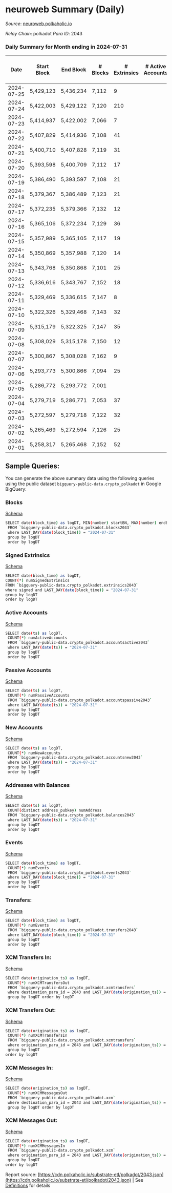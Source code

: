 # neuroweb Summary (Daily)

_Source_: [neuroweb.polkaholic.io](https://neuroweb.polkaholic.io)

*Relay Chain*: polkadot
*Para ID*: 2043



### Daily Summary for Month ending in 2024-07-31


| Date    | Start Block | End Block | # Blocks | # Extrinsics | # Active Accounts | # Passive Accounts | # New Accounts | # Addresses | # Events  | # Transfers ($USD) | # XCM Transfers In ($USD) | # XCM Transfers Out ($USD) | # XCM In | # XCM Out | Issues |
|---------|-------------|-----------|----------|--------------|-------------------|--------------------|----------------|-------------|-----------|--------------------|---------------------------|----------------------------|----------|-----------|--------|
| 2024-07-25 | 5,429,123 | 5,436,234 | 7,112 | 9 |  |  |  | 4,767 | 1,520,184 | 55,730  |   |   |  |  |  |
| 2024-07-24 | 5,422,003 | 5,429,122 | 7,120 | 210 |  |  |  | 4,768 | 1,426,702 | 41,572  |   |   |  |  |  |
| 2024-07-23 | 5,414,937 | 5,422,002 | 7,066 | 7 |  |  |  | 4,667 | 1,540,380 | 48,485  |   |   |  |  |  |
| 2024-07-22 | 5,407,829 | 5,414,936 | 7,108 | 41 |  |  |  | 4,666 | 1,396,670 | 44,893  |   |   |  |  |  |
| 2024-07-21 | 5,400,710 | 5,407,828 | 7,119 | 31 |  |  |  | 4,664 | 1,457,084 | 49,689  |   |   |  |  |  |
| 2024-07-20 | 5,393,598 | 5,400,709 | 7,112 | 17 |  |  |  | 4,663 | 1,459,687 | 50,248  |   |   |  |  |  |
| 2024-07-19 | 5,386,490 | 5,393,597 | 7,108 | 21 |  |  |  | 4,662 | 1,453,947 | 47,005  |   |   |  |  |  |
| 2024-07-18 | 5,379,367 | 5,386,489 | 7,123 | 21 |  |  |  | 4,662 | 1,458,128 | 48,634  |   |   |  |  |  |
| 2024-07-17 | 5,372,235 | 5,379,366 | 7,132 | 12 |  |  |  | 4,661 | 1,504,983 | 50,559  |   |   |  |  |  |
| 2024-07-16 | 5,365,106 | 5,372,234 | 7,129 | 36 |  |  |  | 4,659 | 1,509,180 | 49,849  |   |   |  |  |  |
| 2024-07-15 | 5,357,989 | 5,365,105 | 7,117 | 19 |  |  |  | 4,658 | 1,500,613 | 44,698  |   |   |  |  |  |
| 2024-07-14 | 5,350,869 | 5,357,988 | 7,120 | 14 |  |  |  | 4,651 | 1,461,709 | 44,180  |   |   |  |  |  |
| 2024-07-13 | 5,343,768 | 5,350,868 | 7,101 | 25 |  |  |  | 4,650 | 1,657,745 | 46,303  |   |   |  |  |  |
| 2024-07-12 | 5,336,616 | 5,343,767 | 7,152 | 18 |  |  |  | 4,648 | 1,487,410 | 44,686  |   |   |  |  |  |
| 2024-07-11 | 5,329,469 | 5,336,615 | 7,147 | 8 |  |  |  | 4,648 | 1,446,405 | 38,359  |   |   |  |  |  |
| 2024-07-10 | 5,322,326 | 5,329,468 | 7,143 | 32 |  |  |  | 4,648 | 1,518,338 | 35,821  |   |   |  |  |  |
| 2024-07-09 | 5,315,179 | 5,322,325 | 7,147 | 35 |  |  |  |  | 1,660,424 | 45,832  |   |   |  |  |  |
| 2024-07-08 | 5,308,029 | 5,315,178 | 7,150 | 12 |  |  |  |  | 1,791,069 | 49,722  |   |   |  |  |  |
| 2024-07-07 | 5,300,867 | 5,308,028 | 7,162 | 9 |  |  |  |  | 1,779,780 | 55,417  |   |   |  |  |  |
| 2024-07-06 | 5,293,773 | 5,300,866 | 7,094 | 25 |  |  |  |  | 1,729,154 | 57,031  |   |   |  |  |  |
| 2024-07-05 | 5,286,772 | 5,293,772 | 7,001 |  |  |  |  |  |  |   |   |   |  |  |  |
| 2024-07-04 | 5,279,719 | 5,286,771 | 7,053 | 37 |  |  |  |  | 1,586,002 | 59,456  |   |   |  |  |  |
| 2024-07-03 | 5,272,597 | 5,279,718 | 7,122 | 32 |  |  |  |  | 1,567,798 | 56,843  |   |   |  |  |  |
| 2024-07-02 | 5,265,469 | 5,272,594 | 7,126 | 25 |  |  |  |  | 1,560,400 | 58,559  |   |   |  |  |  |
| 2024-07-01 | 5,258,317 | 5,265,468 | 7,152 | 52 |  |  |  |  | 1,576,152 | 56,585  |   |   |  |  |  |

## Sample Queries:
You can generate the above summary data using the following queries using the public dataset `bigquery-public-data.crypto_polkadot` in Google BigQuery:


### Blocks 

[Schema](https://github.com/colorfulnotion/substrate-etl/blob/main/schema/blocks.json)

```bash
SELECT date(block_time) as logDT, MIN(number) startBN, MAX(number) endBN, COUNT(*) numBlocks 
 FROM `bigquery-public-data.crypto_polkadot.blocks2043`  
 where LAST_DAY(date(block_time)) = "2024-07-31" 
 group by logDT 
 order by logDT
```

### Signed Extrinsics 

[Schema](https://github.com/colorfulnotion/substrate-etl/blob/main/schema/extrinsics.json)

```bash
SELECT date(block_time) as logDT, 
COUNT(*) numSignedExtrinsics 
FROM `bigquery-public-data.crypto_polkadot.extrinsics2043`  
where signed and LAST_DAY(date(block_time)) = "2024-07-31" 
group by logDT 
order by logDT
```

### Active Accounts 

[Schema](https://github.com/colorfulnotion/substrate-etl/blob/main/schema/accountsactive.json)

```bash
SELECT date(ts) as logDT, 
 COUNT(*) numActiveAccounts 
 FROM `bigquery-public-data.crypto_polkadot.accountsactive2043` 
 where LAST_DAY(date(ts)) = "2024-07-31" 
 group by logDT 
 order by logDT
```

### Passive Accounts 

[Schema](https://github.com/colorfulnotion/substrate-etl/blob/main/schema/accountspassive.json)

```bash
SELECT date(ts) as logDT, 
 COUNT(*) numPassiveAccounts 
 FROM `bigquery-public-data.crypto_polkadot.accountspassive2043` 
 where LAST_DAY(date(ts)) = "2024-07-31" 
 group by logDT 
 order by logDT
```

### New Accounts 

[Schema](https://github.com/colorfulnotion/substrate-etl/blob/main/schema/accountsnew.json)

```bash
SELECT date(ts) as logDT, 
 COUNT(*) numNewAccounts 
 FROM `bigquery-public-data.crypto_polkadot.accountsnew2043` 
 where LAST_DAY(date(ts)) = "2024-07-31" 
 group by logDT
 order by logDT
```

### Addresses with Balances 

[Schema](https://github.com/colorfulnotion/substrate-etl/blob/main/schema/balances.json)

```bash
SELECT date(ts) as logDT,
 COUNT(distinct address_pubkey) numAddress 
 FROM `bigquery-public-data.crypto_polkadot.balances2043` 
 where LAST_DAY(date(ts)) = "2024-07-31" 
 group by logDT 
 order by logDT
```

### Events 

[Schema](https://github.com/colorfulnotion/substrate-etl/blob/main/schema/events.json)

```bash
SELECT date(block_time) as logDT, 
 COUNT(*) numEvents 
 FROM `bigquery-public-data.crypto_polkadot.events2043` 
 where LAST_DAY(date(block_time)) = "2024-07-31" 
 group by logDT 
 order by logDT
```

### Transfers:

[Schema](https://github.com/colorfulnotion/substrate-etl/blob/main/schema/transfers.json)

```bash
SELECT date(block_time) as logDT, 
 COUNT(*) numEvents 
 FROM `bigquery-public-data.crypto_polkadot.transfers2043` 
 where LAST_DAY(date(block_time)) = "2024-07-31" 
 group by logDT 
 order by logDT
```

### XCM Transfers In: 

[Schema](https://github.com/colorfulnotion/substrate-etl/blob/main/schema/xcmtransfers.json)

```bash
SELECT date(origination_ts) as logDT, 
 COUNT(*) numXCMTransfersOut 
 FROM `bigquery-public-data.crypto_polkadot.xcmtransfers` 
 where destination_para_id = 2043 and LAST_DAY(date(origination_ts)) = "2024-07-31" 
 group by logDT order by logDT
```

### XCM Transfers Out: 

[Schema](https://github.com/colorfulnotion/substrate-etl/blob/main/schema/xcmtransfers.json)

```bash
SELECT date(origination_ts) as logDT, 
 COUNT(*) numXCMTransfersIn 
 FROM `bigquery-public-data.crypto_polkadot.xcmtransfers` 
 where origination_para_id = 2043 and LAST_DAY(date(origination_ts)) = "2024-07-31" 
 group by logDT 
order by logDT
```

### XCM Messages In: 

[Schema](https://github.com/colorfulnotion/substrate-etl/blob/main/schema/xcm.json)

```bash
SELECT date(origination_ts) as logDT, 
 COUNT(*) numXCMMessagesOut 
 FROM `bigquery-public-data.crypto_polkadot.xcm` 
 where destination_para_id = 2043 and LAST_DAY(date(origination_ts)) = "2024-07-31" 
 group by logDT order by logDT
```

### XCM Messages Out: 

[Schema](https://github.com/colorfulnotion/substrate-etl/blob/main/schema/xcm.json)

```bash
SELECT date(origination_ts) as logDT, 
 COUNT(*) numXCMMessagesIn 
 FROM `bigquery-public-data.crypto_polkadot.xcm` 
 where origination_para_id = 2043 and LAST_DAY(date(origination_ts)) = "2024-07-31" 
 group by logDT 
order by logDT
```


Report source: [https://cdn.polkaholic.io/substrate-etl/polkadot/2043.json](https://cdn.polkaholic.io/substrate-etl/polkadot/2043.json) | See [Definitions](/DEFINITIONS.md) for details
